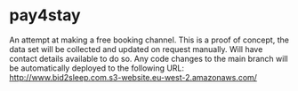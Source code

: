 # pay4stay
An attempt at making a free booking channel.
This is a proof of concept, the data set will be collected and updated on request manually. Will have contact details available to do so.
Any code changes to the main branch will be automatically deployed to the following URL: http://www.bid2sleep.com.s3-website.eu-west-2.amazonaws.com/
